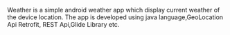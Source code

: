 Weather is a simple android weather app which display current weather of the device location.
The app is developed using java language,GeoLocation Api Retrofit, REST Api,Glide Library etc.

